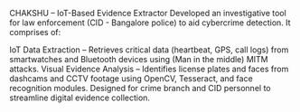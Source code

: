 CHAKSHU – IoT-Based Evidence Extractor
Developed an investigative tool for law enforcement (CID - Bangalore police) to aid cybercrime detection. 
It comprises of:

IoT Data Extraction – Retrieves critical data (heartbeat, GPS, call logs) from smartwatches and Bluetooth devices using (Man in the middle) MITM attacks.
Visual Evidence Analysis – Identifies license plates and faces from dashcams and CCTV footage using OpenCV, Tesseract, and face recognition modules.
Designed for crime branch and CID personnel to streamline digital evidence collection.
